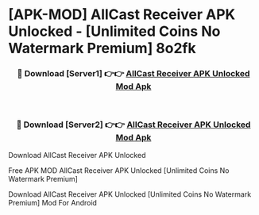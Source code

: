 # [APK-MOD] AllCast Receiver APK Unlocked - [Unlimited Coins No Watermark Premium] 8o2fk



<div align="center">
<h3>🔴 Download [Server1] 👉👉 <a href="https://momento.my/?title=AllCast_Receiver_APK_Unlocked">AllCast Receiver APK Unlocked Mod Apk</a></h3><br>

<h3>🔴 Download [Server2] 👉👉 <a href="https://momento.my/?title=AllCast_Receiver_APK_Unlocked">AllCast Receiver APK Unlocked Mod Apk</a></h3>
</div>



Download AllCast Receiver APK Unlocked 

Free APK MOD AllCast Receiver APK Unlocked [Unlimited Coins No Watermark Premium]

Download AllCast Receiver APK Unlocked [Unlimited Coins No Watermark Premium] Mod For Android
